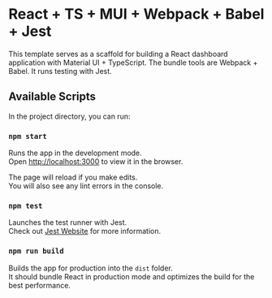 # React + TS + MUI + Webpack + Babel + Jest

This template serves as a scaffold for building a React dashboard application with Material UI + TypeScript. The bundle tools are Webpack + Babel. It runs testing with Jest.

## Available Scripts

In the project directory, you can run:

### `npm start`

Runs the app in the development mode.\
Open [http://localhost:3000](http://localhost:3000) to view it in the browser.

The page will reload if you make edits.\
You will also see any lint errors in the console.

### `npm test`

Launches the test runner with Jest.\
Check out [Jest Website](https://jestjs.io/) for more information.

### `npm run build`

Builds the app for production into the `dist` folder.\
It should bundle React in production mode and optimizes the build for the best performance.
